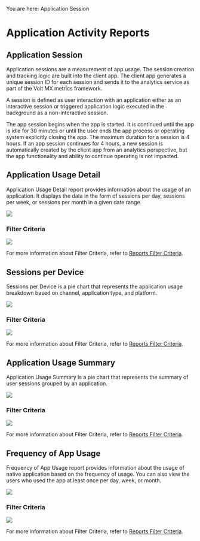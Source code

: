                             

You are here: Application Session

Application Activity Reports
============================

Application Session
-------------------

Application sessions are a measurement of app usage. The session creation and tracking logic are built into the client app. The client app generates a unique session ID for each session and sends it to the analytics service as part of the Volt MX metrics framework.

A session is defined as user interaction with an application either as an interactive session or triggered application logic executed in the background as a non-interactive session.

The app session begins when the app is started. It is continued until the app is idle for 30 minutes or until the user ends the app process or operating system explicitly closing the app. The maximum duration for a session is 4 hours. If an app session continues for 4 hours, a new session is automatically created by the client app from an analytics perspective, but the app functionality and ability to continue operating is not impacted.

Application Usage Detail
------------------------

Application Usage Detail report provides information about the usage of an application. It displays the data in the form of sessions per day, sessions per week, or sessions per month in a given date range.

![](../Resources/Images/Standard_Reports/Application_Usage_Detail_663x339.png)

### Filter Criteria

![](../Resources/Images/Filter_Criteria/AppUsage_FilterCriteria.PNG)

For more information about Filter Criteria, refer to [Reports Filter Criteria](Reports_Filter_Criteria.md).

Sessions per Device
-------------------

Sessions per Device is a pie chart that represents the application usage breakdown based on channel, application type, and platform.

![](../Resources/Images/Standard_Reports/Sessions_per_Device_641x517.png)

### Filter Criteria

![](../Resources/Images/Filter_Criteria/SessionsPerDevice_FilterCriteria.PNG)

For more information about Filter Criteria, refer to [Reports Filter Criteria](Reports_Filter_Criteria.md).

Application Usage Summary
-------------------------

Application Usage Summary is a pie chart that represents the summary of user sessions grouped by an application.

![](../Resources/Images/Standard_Reports/Application_Usage_Summary.png)

### Filter Criteria

![](../Resources/Images/Filter_Criteria/AppUsageSummary_FilterCriteria.PNG)

For more information about Filter Criteria, refer to [Reports Filter Criteria](Reports_Filter_Criteria.md).

Frequency of App Usage
----------------------

Frequency of App Usage report provides information about the usage of native application based on the frequency of usage. You can also view the users who used the app at least once per day, week, or month.

![](../Resources/Images/Standard_Reports/Freq_of_App_Usage_641x325.png)

### Filter Criteria

![](../Resources/Images/Filter_Criteria/FreqAppUsage_FilterCriteria.PNG)

For more information about Filter Criteria, refer to [Reports Filter Criteria](Reports_Filter_Criteria.md).
